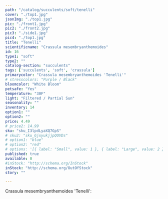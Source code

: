 ```yaml
---
path: "/catalog/succulents/soft/tenelli"
cover: "./top1.jpg"
jsonImg: "./top1.jpg"
pic: "./front1.jpg"
pic2: "./front2.jpg"
pic3: "./side1.jpg"
pic4: "./top1.jpg"
title: "Tenelli"
scientificname: "Crassula mesembryanthemoides"
id: 16
type1: "soft"
type2: ""
catalog-section: "succulents"
tags: ['succulents', 'soft', 'crassula']
primarycolor: "Crassula mesembryanthemoides 'Tenelli'"
# stresscolors: "Purple / Black"
bloomcolor: "White Bloom"
petsafe: "Yes"
temperature: "30F"
light: "Filtered / Partial Sun"
seasonality: ""
inventory: 14
option1: ""
option2: ""
price: 4.49
# price2: 14.99
sku: "sku_I3lpdLyaXQ7GpS"
# sku2: "sku_GjxyukjjpQOVDs"
# option1: "blue"
# option2: "red"
# options: '[{ label: "Small", value: 1 }, { label: "Large", value: 2 }]'
published: true
available: 0
#inStock: "http://schema.org/InStock"
inStock: "http://schema.org/OutOfStock"
story: ""

---
```


Crassula mesembryanthemoides 'Tenelli': 